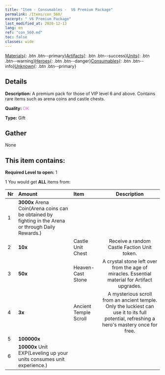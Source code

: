 ```yaml
---
title: "Item - Consumables -  V6 Premium Package"
permalink: /Items/con_560/
excerpt: " V6 Premium Package"
last_modified_at: 2020-12-13
lang: en
ref: "con_560.md"
toc: false
classes: wide
---
```

 [Materials](/Items/){: .btn .btn--primary}[Artifacts](/Items/Artifacts/){: .btn .btn--success}[Units](/Items/Units/){: .btn .btn--warning}[Heroes](/Items/Heroes/){: .btn .btn--danger}[Consumables](/Items/Consumables/){: .btn .btn--info}[Unknown](/Items/Unknown/){: .btn .btn--primary}

## Details
 **Description:** A premium pack for those of VIP level 6 and above. Contains rare items such as arena coins and castle chests.

 **Quality:** <span style="color: #DA70D6">OK</span>

 **Type:** Gift

## Gather

  None

## This item contains:

 **Required Level to open:** 1

 1 You would get **ALL** items  from:

  | Nr | Amount |     Item    | Description |
  |:---|:-------|:------------|:-----------:|
  | 1 |  **3000x** Arena Coin(Arena coins can be obtained by fighting in the Arena or through Daily Rewards.) | 
  | 2 |  **10x** | Castle Unit Chest | Receive a random Castle Faction Unit token.  | 
  | 3 |  **50x** | Heaven-Cast Stone | A crystal stone left over from the age of miracles. Essential material for Artifact upgrades.  | 
  | 4 |  **3x** | Ancient Temple Scroll | A mysterious scroll from an ancient temple. Only the luckiest can use it to its full potential, refreshing a hero's mastery once for free.  | 
  | 5 |  **100000x** | <i class="fas fa-coins"/> |  | 
  | 6 |  **10000x** Unit EXP(Leveling up your units consumes unit experience.) | 
